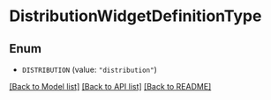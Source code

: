 # DistributionWidgetDefinitionType

## Enum

- `DISTRIBUTION` (value: `"distribution"`)

[[Back to Model list]](../README.md#documentation-for-models) [[Back to API list]](../README.md#documentation-for-api-endpoints) [[Back to README]](../README.md)

